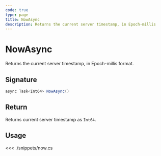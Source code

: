 ```yaml
---
code: true
type: page
title: NowAsync
description: Returns the current server timestamp, in Epoch-millis
---
```


# NowAsync

Returns the current server timestamp, in Epoch-millis format.

## Signature

```csharp
async Task<Int64> NowAsync()
```

## Return

Returns current server timestamp as `Int64`.

## Usage

<<< ./snippets/now.cs
